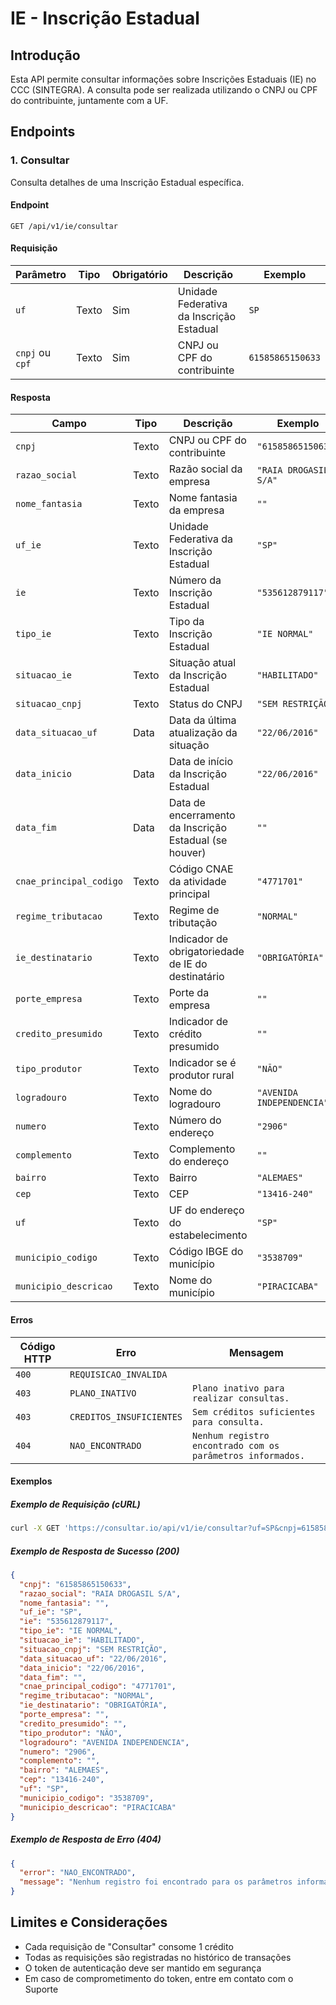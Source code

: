 # IE - Inscrição Estadual

## Introdução

Esta API permite consultar informações sobre Inscrições Estaduais (IE) no CCC (SINTEGRA). A consulta pode ser realizada utilizando o CNPJ ou CPF do contribuinte, juntamente com a UF.

## Endpoints

### 1. Consultar

Consulta detalhes de uma Inscrição Estadual específica.

#### Endpoint

`GET /api/v1/ie/consultar`

#### Requisição

| Parâmetro       | Tipo  | Obrigatório | Descrição                                | Exemplo          |
| --------------- | ----- | ----------- | ---------------------------------------- | ---------------- |
| `uf`            | Texto | Sim         | Unidade Federativa da Inscrição Estadual | `SP`             |
| `cnpj` ou `cpf` | Texto | Sim         | CNPJ ou CPF do contribuinte              | `61585865150633` |

#### Resposta

| Campo                   | Tipo  | Descrição                                              | Exemplo                   |
| ----------------------- | ----- | ------------------------------------------------------ | ------------------------- |
| `cnpj`                  | Texto | CNPJ ou CPF do contribuinte                            | `"61585865150633"`        |
| `razao_social`          | Texto | Razão social da empresa                                | `"RAIA DROGASIL S/A"`     |
| `nome_fantasia`         | Texto | Nome fantasia da empresa                               | `""`                      |
| `uf_ie`                 | Texto | Unidade Federativa da Inscrição Estadual               | `"SP"`                    |
| `ie`                    | Texto | Número da Inscrição Estadual                           | `"535612879117"`          |
| `tipo_ie`               | Texto | Tipo da Inscrição Estadual                             | `"IE NORMAL"`             |
| `situacao_ie`           | Texto | Situação atual da Inscrição Estadual                   | `"HABILITADO"`            |
| `situacao_cnpj`         | Texto | Status do CNPJ                                         | `"SEM RESTRIÇÃO"`         |
| `data_situacao_uf`      | Data  | Data da última atualização da situação                 | `"22/06/2016"`            |
| `data_inicio`           | Data  | Data de início da Inscrição Estadual                   | `"22/06/2016"`            |
| `data_fim`              | Data  | Data de encerramento da Inscrição Estadual (se houver) | `""`                      |
| `cnae_principal_codigo` | Texto | Código CNAE da atividade principal                     | `"4771701"`               |
| `regime_tributacao`     | Texto | Regime de tributação                                   | `"NORMAL"`                |
| `ie_destinatario`       | Texto | Indicador de obrigatoriedade de IE do destinatário     | `"OBRIGATÓRIA"`           |
| `porte_empresa`         | Texto | Porte da empresa                                       | `""`                      |
| `credito_presumido`     | Texto | Indicador de crédito presumido                         | `""`                      |
| `tipo_produtor`         | Texto | Indicador se é produtor rural                          | `"NÃO"`                   |
| `logradouro`            | Texto | Nome do logradouro                                     | `"AVENIDA INDEPENDENCIA"` |
| `numero`                | Texto | Número do endereço                                     | `"2906"`                  |
| `complemento`           | Texto | Complemento do endereço                                | `""`                      |
| `bairro`                | Texto | Bairro                                                 | `"ALEMAES"`               |
| `cep`                   | Texto | CEP                                                    | `"13416-240"`             |
| `uf`                    | Texto | UF do endereço do estabelecimento                      | `"SP"`                    |
| `municipio_codigo`      | Texto | Código IBGE do município                               | `"3538709"`               |
| `municipio_descricao`   | Texto | Nome do município                                      | `"PIRACICABA"`            |

#### Erros

| Código HTTP | Erro                     | Mensagem                                                   |
| ----------- | ------------------------ | ---------------------------------------------------------- |
| `400`       | `REQUISICAO_INVALIDA`    |                                                            |
| `403`       | `PLANO_INATIVO`          | `Plano inativo para realizar consultas.`                   |
| `403`       | `CREDITOS_INSUFICIENTES` | `Sem créditos suficientes para consulta.`                  |
| `404`       | `NAO_ENCONTRADO`         | `Nenhum registro encontrado com os parâmetros informados.` |

#### Exemplos

##### Exemplo de Requisição (cURL)

```bash
curl -X GET 'https://consultar.io/api/v1/ie/consultar?uf=SP&cnpj=61585865150633' -H 'Authorization: Token <seu-token>'
```

##### Exemplo de Resposta de Sucesso (200)

```json
{
  "cnpj": "61585865150633",
  "razao_social": "RAIA DROGASIL S/A",
  "nome_fantasia": "",
  "uf_ie": "SP",
  "ie": "535612879117",
  "tipo_ie": "IE NORMAL",
  "situacao_ie": "HABILITADO",
  "situacao_cnpj": "SEM RESTRIÇÃO",
  "data_situacao_uf": "22/06/2016",
  "data_inicio": "22/06/2016",
  "data_fim": "",
  "cnae_principal_codigo": "4771701",
  "regime_tributacao": "NORMAL",
  "ie_destinatario": "OBRIGATÓRIA",
  "porte_empresa": "",
  "credito_presumido": "",
  "tipo_produtor": "NÃO",
  "logradouro": "AVENIDA INDEPENDENCIA",
  "numero": "2906",
  "complemento": "",
  "bairro": "ALEMAES",
  "cep": "13416-240",
  "uf": "SP",
  "municipio_codigo": "3538709",
  "municipio_descricao": "PIRACICABA"
}
```

##### Exemplo de Resposta de Erro (404)

```json
{
  "error": "NAO_ENCONTRADO",
  "message": "Nenhum registro foi encontrado para os parâmetros informados."
}
```

## Limites e Considerações

- Cada requisição de "Consultar" consome 1 crédito
- Todas as requisições são registradas no histórico de transações
- O token de autenticação deve ser mantido em segurança
- Em caso de comprometimento do token, entre em contato com o Suporte
